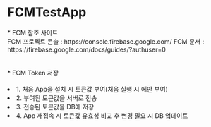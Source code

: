 # FCMTestApp
<div>
  <label>* FCM 참조 사이트</label>
  <br>
  <ui>FCM 프로젝트 콘솔 : https://console.firebase.google.com/</ui>
  <ui>FCM 문서 : https://firebase.google.com/docs/guides/?authuser=0</ui>
</div>
<br><br>
<div>
  <label>* FCM Token 저장</label>
  <br><br>
  <li>1. 처음 App을 설치 시 토큰값 부여(처음 실행 시 에만 부여)</li>
  <li>2. 부여된 토큰값을 서버로 전송</li>
  <li>3. 전송된 토큰값을 DB에 저장</li>
  <li>4. App 재접속 시 토큰값 유효성 비교 후 변경 필요 시 DB 업데이트</li>
</div>
